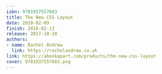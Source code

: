 ```yaml
---
isbn: 9781937557683
title: The New CSS Layout
date: 2018-02-09
finish: 2018-02-13
release: 2017-10-10
authors:
- name: Rachel Andrew
  link: https://rachelandrew.co.uk
link: https://abookapart.com/products/the-new-css-layout
cover: 9781937557683.png
---
```

